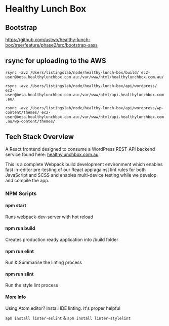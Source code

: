 # Healthy Lunch Box

## Bootstrap
https://github.com/ustwo/healthy-lunch-box/tree/feature/phase2/src/bootstrap-sass

## rsync for uploading to the AWS

```rsync -avz /Users/listingslab/node/healthy-lunch-box/build/ ec2-user@beta.healthylunchbox.com.au:/var/www/html/healthylunchbox.com.au/```

```rsync -avz /Users/listingslab/node/healthy-lunch-box/api/wordpress/ ec2-user@beta.healthylunchbox.com.au:/var/www/html/api.healthylunchbox.com.au/```

```rsync -avz /Users/listingslab/node/healthy-lunch-box/api/wordpress/wp-content/themes/ ec2-user@beta.healthylunchbox.com.au:/var/www/html/api.healthylunchbox.com.au/wp-content/themes/```



## Tech Stack Overview

A React frontend designed to consume a WordPress REST-API backend service found here:
[healthylunchbox.com.au](http://api.healthylunchbox.com.au/).

This is a complete Webpack build development environment which enables fast in-editor pre-testing of our React app against lint rules for both JavaScript and SCSS and enables multi-device testing while we develop and compile the app.

### NPM Scripts

#### npm start
Runs webpack-dev-server with hot reload

#### npm run build
Creates production ready application into /build folder

#### npm run elint
Run & Summarise the linting process

#### npm run slint
Run the style lint process

#### More Info
Using Atom editor?
Install IDE linting. It's proper helpful

```apm install linter-eslint```
&
```apm install linter-stylelint```
